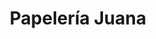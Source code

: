 ---
title: "Papelería Juana"
url: /torres-de-albanchez/papeleria-juana/
shop: material de oficina
---